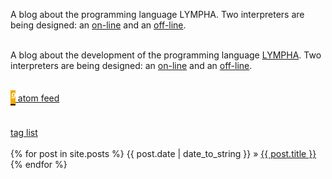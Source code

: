 <script>
document.getElementById("indexsmall").style.backgroundColor="#EFAB00";
document.getElementById("indextext").style.color="#000000";
document.getElementById("index").className="menu2active";
</script>
A blog about the programming language LYMPHA. Two interpreters are being designed: an [on-line](http://rickardhultgren.github.io/lymphaonline/index) and an [off-line](https://lympha-interpreter.readthedocs.io/en/latest/).<br><br>

A blog about the development of the programming language [LYMPHA](https://lympha.readthedocs.io/en/latest/). Two interpreters are being designed: an [on-line](http://rickardhultgren.github.io/lymphaonline/index) and an [off-line](https://lympha-interpreter.readthedocs.io/en/latest/).<br><br>

<span id="Rss" style="display:table;"> [<i class="material-icons" style="background-color:#EFAB00;color:#ffffff;font-size:1.5em;margin-top:.5em; margin-bottom:-.5em;display: table-cell;vertical-align: middle;">&#xE0E5;</i><span style="vertical-align: middle;display:table-cell;">&nbsp;atom feed </span> ]({{site.baseurl}}/atom.xml)</span>
<br><br>
<a href="{{site.baseurl}}/tags">tag list</a>
<br><br>
{% for post in site.posts %}
{{ post.date | date_to_string }} &raquo; <a href="/lymphablog{{post.url}}">{{ post.title }}</a>
{% endfor %}


